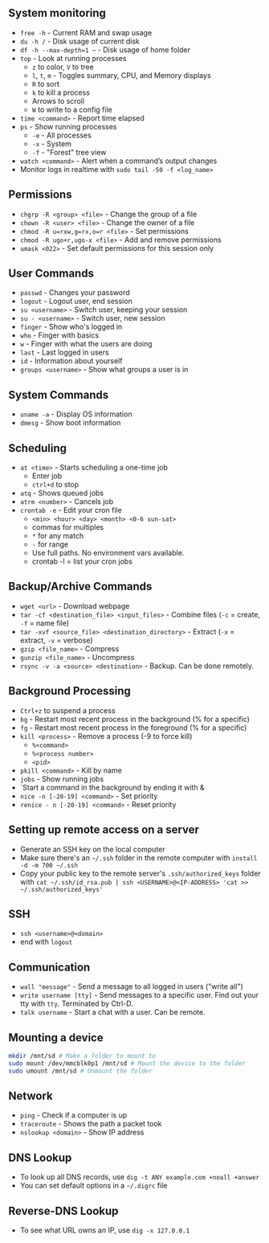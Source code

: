 ## System monitoring

* `free -h` - Current RAM and swap usage
* `du -h /` - Disk usage of current disk
* `df -h --max-depth=1 ~` - Disk usage of home folder
* `top` - Look at running processes
    * `z` to color, `V` to tree
    * `l`, `t`, `m` - Toggles summary, CPU, and Memory displays
    * `R` to sort
    * `k` to kill a process
    * Arrows to scroll
    * `W` to write to a config file
* `time <command>` - Report time elapsed
* `ps` - Show running processes
    * `-e` - All processes
    * `-x` - System
    * `-f` - "Forest" tree view
* `watch <command>` - Alert when a command’s output changes
* Monitor logs in realtime with `sudo tail -50 -f <log_name>`

## Permissions

* `chgrp -R <group> <file>` - Change the group of a file
* `chown -R <user> <file>` - Change the owner of a file
* `chmod -R u=rxw,g=rx,o=r <file>` - Set permissions
* `chmod -R ugo+r,ugo-x <file>` - Add and remove permissions
* `umask <022>` - Set default permissions for this session only

## User Commands

* `passwd` - Changes your password
* `logout` - Logout user, end session
* `su <username>` - Switch user, keeping your session
* `su - <username>` - Switch user, new session
* `finger` - Show who's logged in
* `who` - Finger with basics
* `w` - Finger with what the users are doing
* `last` - Last logged in users
* `id` - Information about yourself
* `groups <username>` - Show what groups a user is in

## System Commands

* `uname -a` - Display OS information
* `dmesg` - Show boot information

## Scheduling

* `at <time>` - Starts scheduling a one-time job
    * Enter job
    * `ctrl+d` to stop
* `atq` - Shows queued jobs
* `atrm <number>` - Cancels job
* `crontab -e` - Edit your cron file
    * `<min> <hour> <day> <month> <0-6 sun-sat>`
    * commas for multiples
    * `*` for any match
    * `-` for range
    * Use full paths. No environment vars available.
    * crontab -l = list your cron jobs

## Backup/Archive Commands

* `wget <url>` - Download webpage
* `tar -cf <destination_file> <input_files>` - Combine files (`-c` = create, `-f` = name file)
* `tar -xvf <source_file> <destination_directory>` - Extract (`-x` = extract, `-v` = verbose)
* `gzip <file_name>` - Compress
* `gunzip <file_name>` - Uncompress
* `rsync -v -a <source> <destination>` - Backup. Can be done remotely.

## Background Processing

* `Ctrl+z` to suspend a process
* `bg` - Restart most recent process in the background (%<number> for a specific)
* `fg` - Restart most recent process in the foreground (%<number> for a specific)
* `kill <process>` - Remove a process (-9 to force kill)
    * `%<command>`
    * `%<process number>`
    * `<pid>`
* `pkill <command>` - Kill by name
* `jobs` - Show running jobs
* `Start a command in the background by ending it with &
* `nice -n [-20-19] <command>` - Set priority
* `renice - n [-20-19] <command>` - Reset priority

## Setting up remote access on a server

* Generate an SSH key on the local computer
* Make sure there's an `~/.ssh` folder in the remote computer with `install -d -m 700 ~/.ssh`
* Copy your public key to the remote server's `.ssh/authorized_keys` folder with `cat ~/.ssh/id_rsa.pub | ssh <USERNAME>@<IP-ADDRESS> 'cat >> ~/.ssh/authorized_keys'`

## SSH

* `ssh <username>@<domain>`
* end with `logout`

## Communication

* `wall "message"` - Send a message to all logged in users ("write all")
* `write username [tty]` - Send messages to a specific user. Find out your tty with `tty`. Terminated by Ctrl-D.
* `talk username` - Start a chat with a user. Can be remote. 

## Mounting a device

```bash
mkdir /mnt/sd # Make a folder to mount to
sudo mount /dev/mmcblk0p1 /mnt/sd # Mount the device to the folder
sudo umount /mnt/sd # Unmount the folder
```

## Network

* `ping` - Check if a computer is up
* `traceroute` - Shows the path a packet took
* `nslookup <domain>` - Show IP address

## DNS Lookup

* To look up all DNS records, use `dig -t ANY example.com +noall +answer`
* You can set default options in a `~/.digrc` file

## Reverse-DNS Lookup

* To see what URL owns an IP, use `dig -x 127.0.0.1`
